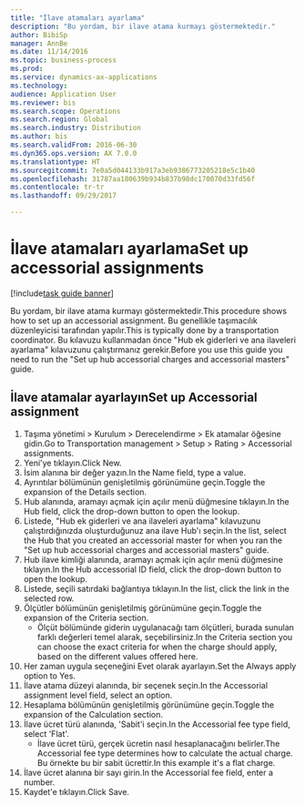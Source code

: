 ```yaml
--- 
title: "İlave atamaları ayarlama"
description: "Bu yordam, bir ilave atama kurmayı göstermektedir."
author: BibiSp
manager: AnnBe
ms.date: 11/14/2016
ms.topic: business-process
ms.prod: 
ms.service: dynamics-ax-applications
ms.technology: 
audience: Application User
ms.reviewer: bis
ms.search.scope: Operations
ms.search.region: Global
ms.search.industry: Distribution
ms.author: bis
ms.search.validFrom: 2016-06-30
ms.dyn365.ops.version: AX 7.0.0
ms.translationtype: HT
ms.sourcegitcommit: 7e0a5d044133b917a3eb9386773205218e5c1b40
ms.openlocfilehash: 31787aa180639b934b837b98dc170070d33fd56f
ms.contentlocale: tr-tr
ms.lasthandoff: 09/29/2017

---
```

# <a name="set-up-accessorial-assignments"></a><span data-ttu-id="c430c-103">İlave atamaları ayarlama</span><span class="sxs-lookup"><span data-stu-id="c430c-103">Set up accessorial assignments</span></span>

[!include[task guide banner](../../includes/task-guide-banner.md)]

<span data-ttu-id="c430c-104">Bu yordam, bir ilave atama kurmayı göstermektedir.</span><span class="sxs-lookup"><span data-stu-id="c430c-104">This procedure shows how to set up an accessorial assignment.</span></span> <span data-ttu-id="c430c-105">Bu genellikle taşımacılık düzenleyicisi tarafından yapılır.</span><span class="sxs-lookup"><span data-stu-id="c430c-105">This is typically done by a transportation coordinator.</span></span> <span data-ttu-id="c430c-106">Bu kılavuzu kullanmadan önce "Hub ek giderleri ve ana ilaveleri ayarlama" kılavuzunu çalıştırmanız gerekir.</span><span class="sxs-lookup"><span data-stu-id="c430c-106">Before you use this guide you need to run the "Set up hub accessorial charges and accessorial masters" guide.</span></span>


## <a name="set-up-accessorial-assignment"></a><span data-ttu-id="c430c-107">İlave atamalar ayarlayın</span><span class="sxs-lookup"><span data-stu-id="c430c-107">Set up Accessorial assignment</span></span>
1. <span data-ttu-id="c430c-108">Taşıma yönetimi > Kurulum > Derecelendirme > Ek atamalar öğesine gidin.</span><span class="sxs-lookup"><span data-stu-id="c430c-108">Go to Transportation management > Setup > Rating > Accessorial assignments.</span></span>
2. <span data-ttu-id="c430c-109">Yeni'ye tıklayın.</span><span class="sxs-lookup"><span data-stu-id="c430c-109">Click New.</span></span>
3. <span data-ttu-id="c430c-110">İsim alanına bir değer yazın.</span><span class="sxs-lookup"><span data-stu-id="c430c-110">In the Name field, type a value.</span></span>
4. <span data-ttu-id="c430c-111">Ayrıntılar bölümünün genişletilmiş görünümüne geçin.</span><span class="sxs-lookup"><span data-stu-id="c430c-111">Toggle the expansion of the Details section.</span></span>
5. <span data-ttu-id="c430c-112">Hub alanında, aramayı açmak için açılır menü düğmesine tıklayın.</span><span class="sxs-lookup"><span data-stu-id="c430c-112">In the Hub field, click the drop-down button to open the lookup.</span></span>
6. <span data-ttu-id="c430c-113">Listede, "Hub ek giderleri ve ana ilaveleri ayarlama" kılavuzunu çalıştırdığınızda oluşturduğunuz ana ilave Hub'ı seçin.</span><span class="sxs-lookup"><span data-stu-id="c430c-113">In the list, select the Hub that you created an accessorial master for when you ran the "Set up hub accessorial charges and accessorial masters" guide.</span></span> 
7. <span data-ttu-id="c430c-114">Hub ilave kimliği alanında, aramayı açmak için açılır menü düğmesine tıklayın.</span><span class="sxs-lookup"><span data-stu-id="c430c-114">In the Hub accessorial ID field, click the drop-down button to open the lookup.</span></span>
8. <span data-ttu-id="c430c-115">Listede, seçili satırdaki bağlantıya tıklayın.</span><span class="sxs-lookup"><span data-stu-id="c430c-115">In the list, click the link in the selected row.</span></span>
9. <span data-ttu-id="c430c-116">Ölçütler bölümünün genişletilmiş görünümüne geçin.</span><span class="sxs-lookup"><span data-stu-id="c430c-116">Toggle the expansion of the Criteria section.</span></span>
    * <span data-ttu-id="c430c-117">Ölçüt bölümünde giderin uygulanacağı tam ölçütleri, burada sunulan farklı değerleri temel alarak, seçebilirsiniz.</span><span class="sxs-lookup"><span data-stu-id="c430c-117">In the Criteria section you can choose the exact criteria for when the charge should apply, based on the different values offered here.</span></span>  
10. <span data-ttu-id="c430c-118">Her zaman uygula seçeneğini Evet olarak ayarlayın.</span><span class="sxs-lookup"><span data-stu-id="c430c-118">Set the Always apply option to Yes.</span></span>
11. <span data-ttu-id="c430c-119">İlave atama düzeyi alanında, bir seçenek seçin.</span><span class="sxs-lookup"><span data-stu-id="c430c-119">In the Accessorial assignment level field, select an option.</span></span>
12. <span data-ttu-id="c430c-120">Hesaplama bölümünün genişletilmiş görünümüne geçin.</span><span class="sxs-lookup"><span data-stu-id="c430c-120">Toggle the expansion of the Calculation section.</span></span>
13. <span data-ttu-id="c430c-121">İlave ücret türü alanında, 'Sabit'i seçin.</span><span class="sxs-lookup"><span data-stu-id="c430c-121">In the Accessorial fee type field, select 'Flat'.</span></span>
    * <span data-ttu-id="c430c-122">İlave ücret türü, gerçek ücretin nasıl hesaplanacağını belirler.</span><span class="sxs-lookup"><span data-stu-id="c430c-122">The Accessorial fee type determines how to calculate the actual charge.</span></span> <span data-ttu-id="c430c-123">Bu örnekte bu bir sabit ücrettir.</span><span class="sxs-lookup"><span data-stu-id="c430c-123">In this example it's a flat charge.</span></span>  
14. <span data-ttu-id="c430c-124">İlave ücret alanına bir sayı girin.</span><span class="sxs-lookup"><span data-stu-id="c430c-124">In the Accessorial fee field, enter a number.</span></span>
15. <span data-ttu-id="c430c-125">Kaydet'e tıklayın.</span><span class="sxs-lookup"><span data-stu-id="c430c-125">Click Save.</span></span>


